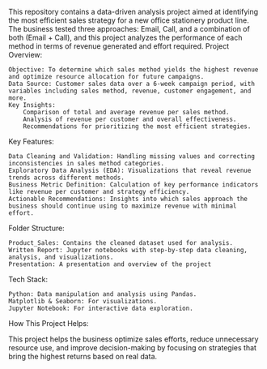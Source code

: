This repository contains a data-driven analysis project aimed at identifying the most efficient sales strategy for a new office stationery product line. The business tested three approaches: Email, Call, and a combination of both (Email + Call), and this project analyzes the performance of each method in terms of revenue generated and effort required.
Project Overview:

    Objective: To determine which sales method yields the highest revenue and optimize resource allocation for future campaigns.
    Data Source: Customer sales data over a 6-week campaign period, with variables including sales method, revenue, customer engagement, and more.
    Key Insights:
        Comparison of total and average revenue per sales method.
        Analysis of revenue per customer and overall effectiveness.
        Recommendations for prioritizing the most efficient strategies.

Key Features:

    Data Cleaning and Validation: Handling missing values and correcting inconsistencies in sales method categories.
    Exploratory Data Analysis (EDA): Visualizations that reveal revenue trends across different methods.
    Business Metric Definition: Calculation of key performance indicators like revenue per customer and strategy efficiency.
    Actionable Recommendations: Insights into which sales approach the business should continue using to maximize revenue with minimal effort.

Folder Structure:

    Product_Sales: Contains the cleaned dataset used for analysis.
    Written Report: Jupyter notebooks with step-by-step data cleaning, analysis, and visualizations.
    Presentation: A presentation and overview of the project

Tech Stack:

    Python: Data manipulation and analysis using Pandas.
    Matplotlib & Seaborn: For visualizations.
    Jupyter Notebook: For interactive data exploration.

How This Project Helps:

This project helps the business optimize sales efforts, reduce unnecessary resource use, and improve decision-making by focusing on strategies that bring the highest returns based on real data.
